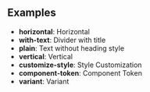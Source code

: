 ## Examples

- **horizontal**: Horizontal
- **with-text**: Divider with title
- **plain**: Text without heading style
- **vertical**: Vertical
- **customize-style**: Style Customization
- **component-token**: Component Token
- **variant**: Variant
